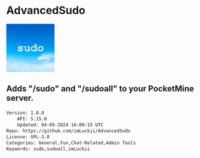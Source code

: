 # AdvancedSudo
<img src="https://raw.githubusercontent.com/imLuckii/AdvancedSudo/39b7675524cb26d36a080977c2489f30e6bc6fac/icon.png" width="128" height="128" />

## Adds "/sudo" and "/sudoall" to your PocketMine server.
```properties
Version: 1.0.0
    API: 5.15.0
    Updated: 04-05-2024 16:00:15 UTC
Repo: https://github.com/imLuckii/AdvancedSudo
License: GPL-3.0
Categories: General,Fun,Chat-Related,Admin Tools
Keywords: sudo,sudoall,imLuckii
```
